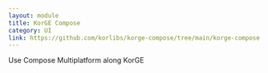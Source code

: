 ```yaml
---
layout: module
title: KorGE Compose
category: UI
link: https://github.com/korlibs/korge-compose/tree/main/korge-compose
---
```


Use Compose Multiplatform along KorGE